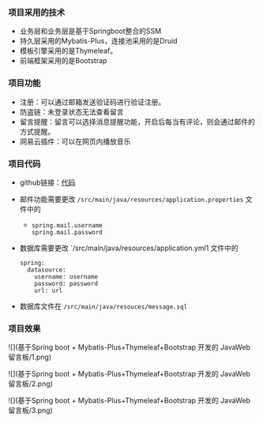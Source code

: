 

### 项目采用的技术

* 业务层和业务层是基于Springboot整合的SSM
* 持久层采用的Mybatis-Plus，连接池采用的是Druid
* 模板引擎采用的是Thymeleaf。
* 前端框架采用的是Bootstrap

### 项目功能

* 注册：可以通过邮箱发送验证码进行验证注册。
* 防盗链：未登录状态无法查看留言
* 留言提醒：留言可以选择消息提醒功能，开启后每当有评论，则会通过邮件的方式提醒。
* 网易云插件：可以在网页内播放音乐

### 项目代码

* github链接：[代码](https://github.com/jiang4869/message)

* 邮件功能需要更改 `/src/main/java/resources/application.properties` 文件中的

  * ```properties
    spring.mail.username
    spring.mail.password	
    ```

* 数据库需要更改 `/src/main/java/resources/application.yml1 文件中的

  ```
  spring:
    datasource:
      username: username
      password: password
      url: url
  ```

* 数据库文件在 `/src/main/java/resouces/message.sql`

### 项目效果



![](基于Spring boot + Mybatis-Plus+Thymeleaf+Bootstrap 开发的 JavaWeb 留言板/1.png)

![](基于Spring boot + Mybatis-Plus+Thymeleaf+Bootstrap 开发的 JavaWeb 留言板/2.png)



![](基于Spring boot + Mybatis-Plus+Thymeleaf+Bootstrap 开发的 JavaWeb 留言板/3.png)
